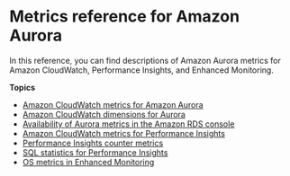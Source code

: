 # Metrics reference for Amazon Aurora<a name="metrics-reference"></a>

In this reference, you can find descriptions of Amazon Aurora metrics for Amazon CloudWatch, Performance Insights, and Enhanced Monitoring\.

**Topics**
+ [Amazon CloudWatch metrics for Amazon Aurora](Aurora.AuroraMonitoring.Metrics.md)
+ [Amazon CloudWatch dimensions for Aurora](dimensions.md)
+ [Availability of Aurora metrics in the Amazon RDS console](Aurora.Monitoring.Metrics.RDSAvailability.md)
+ [Amazon CloudWatch metrics for Performance Insights](USER_PerfInsights.Cloudwatch.md)
+ [Performance Insights counter metrics](USER_PerfInsights_Counters.md)
+ [SQL statistics for Performance Insights](sql-statistics.md)
+ [OS metrics in Enhanced Monitoring](USER_Monitoring-Available-OS-Metrics.md)